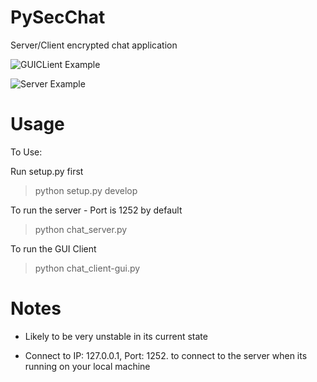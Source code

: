 PySecChat
=========


Server/Client encrypted chat application

![GUICLient Example](https://johnjoyce.uk/cdn/python_CAbLwh8ciW.png)

![Server Example](https://johnjoyce.uk/cdn/python_crkaWsnXJk.png)

Usage
===========

To Use:

Run setup.py first
>python setup.py develop

To run the server - Port is 1252 by default
>python chat_server.py

To run the GUI Client

>python chat_client-gui.py

Notes
======
- Likely to be very unstable in its current state

- Connect to IP: 127.0.0.1, Port: 1252. to connect to the server when its running on your local machine